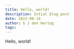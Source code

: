 ```yaml
---
title: Hello, world!
description: Intial blog post
date: 2023-08-14
author: G J den Hertog
tags:
---
```


Hello, world!
